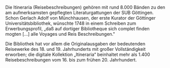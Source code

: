 Die Itineraria (Reisebeschreibungen) gehören mit rund 8.000 Bänden zu den am aufmerksamsten gepflegten Literaturgattungen der SUB Göttingen.
Schon Gerlach Adolf von Münchhausen, der erste Kurator der Göttinger Universitätsbibliothek, wünschte 1748 in einem Schreiben zum Erwerbungsprofil, „daß auf dortiger Bibliotheque sich complet finden mogten [...] alle Voyages und Reis Beschreibungen."

Die Bibliothek hat vor allem die Originalausgaben der bedeutenden Reisewerke des 18. und 19. Jahrhunderts mit großer Vollständigkeit erworben; die digitale Kollektion „Itineraria“ beinhaltet mehr als 1.400 Reisebeschreibungen vom 16. bis zum frühen 20. Jahrhundert.
